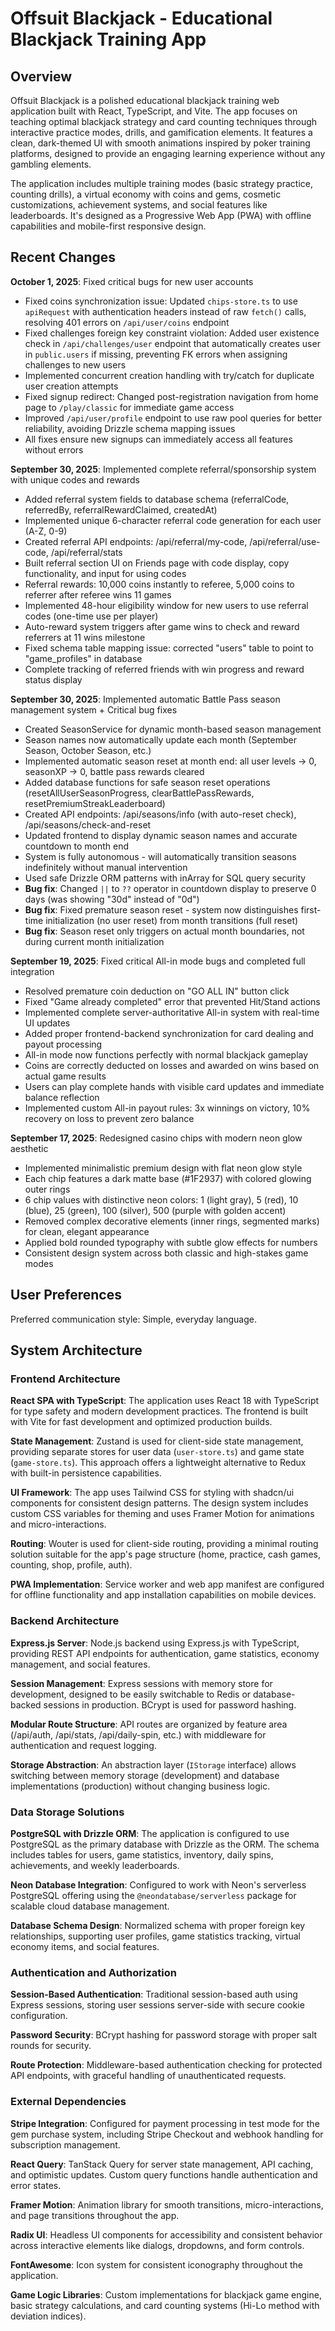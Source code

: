 # Offsuit Blackjack - Educational Blackjack Training App

## Overview

Offsuit Blackjack is a polished educational blackjack training web application built with React, TypeScript, and Vite. The app focuses on teaching optimal blackjack strategy and card counting techniques through interactive practice modes, drills, and gamification elements. It features a clean, dark-themed UI with smooth animations inspired by poker training platforms, designed to provide an engaging learning experience without any gambling elements.

The application includes multiple training modes (basic strategy practice, counting drills), a virtual economy with coins and gems, cosmetic customizations, achievement systems, and social features like leaderboards. It's designed as a Progressive Web App (PWA) with offline capabilities and mobile-first responsive design.

## Recent Changes

**October 1, 2025**: Fixed critical bugs for new user accounts
- Fixed coins synchronization issue: Updated `chips-store.ts` to use `apiRequest` with authentication headers instead of raw `fetch()` calls, resolving 401 errors on `/api/user/coins` endpoint
- Fixed challenges foreign key constraint violation: Added user existence check in `/api/challenges/user` endpoint that automatically creates user in `public.users` if missing, preventing FK errors when assigning challenges to new users
- Implemented concurrent creation handling with try/catch for duplicate user creation attempts
- Fixed signup redirect: Changed post-registration navigation from home page to `/play/classic` for immediate game access
- Improved `/api/user/profile` endpoint to use raw pool queries for better reliability, avoiding Drizzle schema mapping issues
- All fixes ensure new signups can immediately access all features without errors

**September 30, 2025**: Implemented complete referral/sponsorship system with unique codes and rewards
- Added referral system fields to database schema (referralCode, referredBy, referralRewardClaimed, createdAt)
- Implemented unique 6-character referral code generation for each user (A-Z, 0-9)
- Created referral API endpoints: /api/referral/my-code, /api/referral/use-code, /api/referral/stats
- Built referral section UI on Friends page with code display, copy functionality, and input for using codes
- Referral rewards: 10,000 coins instantly to referee, 5,000 coins to referrer after referee wins 11 games
- Implemented 48-hour eligibility window for new users to use referral codes (one-time use per player)
- Auto-reward system triggers after game wins to check and reward referrers at 11 wins milestone
- Fixed schema table mapping issue: corrected "users" table to point to "game_profiles" in database
- Complete tracking of referred friends with win progress and reward status display

**September 30, 2025**: Implemented automatic Battle Pass season management system + Critical bug fixes
- Created SeasonService for dynamic month-based season management
- Season names now automatically update each month (September Season, October Season, etc.)
- Implemented automatic season reset at month end: all user levels → 0, seasonXP → 0, battle pass rewards cleared
- Added database functions for safe season reset operations (resetAllUserSeasonProgress, clearBattlePassRewards, resetPremiumStreakLeaderboard)
- Created API endpoints: /api/seasons/info (with auto-reset check), /api/seasons/check-and-reset
- Updated frontend to display dynamic season names and accurate countdown to month end
- System is fully autonomous - will automatically transition seasons indefinitely without manual intervention
- Used safe Drizzle ORM patterns with inArray for SQL query security
- **Bug fix**: Changed `||` to `??` operator in countdown display to preserve 0 days (was showing "30d" instead of "0d")
- **Bug fix**: Fixed premature season reset - system now distinguishes first-time initialization (no user reset) from month transitions (full reset)
- **Bug fix**: Season reset only triggers on actual month boundaries, not during current month initialization

**September 19, 2025**: Fixed critical All-in mode bugs and completed full integration
- Resolved premature coin deduction on "GO ALL IN" button click
- Fixed "Game already completed" error that prevented Hit/Stand actions
- Implemented complete server-authoritative All-in system with real-time UI updates
- Added proper frontend-backend synchronization for card dealing and payout processing
- All-in mode now functions perfectly with normal blackjack gameplay
- Coins are correctly deducted on losses and awarded on wins based on actual game results
- Users can play complete hands with visible card updates and immediate balance reflection
- Implemented custom All-in payout rules: 3x winnings on victory, 10% recovery on loss to prevent zero balance

**September 17, 2025**: Redesigned casino chips with modern neon glow aesthetic
- Implemented minimalistic premium design with flat neon glow style
- Each chip features a dark matte base (#1F2937) with colored glowing outer rings
- 6 chip values with distinctive neon colors: 1 (light gray), 5 (red), 10 (blue), 25 (green), 100 (silver), 500 (purple with golden accent)
- Removed complex decorative elements (inner rings, segmented marks) for clean, elegant appearance
- Applied bold rounded typography with subtle glow effects for numbers
- Consistent design system across both classic and high-stakes game modes

## User Preferences

Preferred communication style: Simple, everyday language.

## System Architecture

### Frontend Architecture

**React SPA with TypeScript**: The application uses React 18 with TypeScript for type safety and modern development practices. The frontend is built with Vite for fast development and optimized production builds.

**State Management**: Zustand is used for client-side state management, providing separate stores for user data (`user-store.ts`) and game state (`game-store.ts`). This approach offers a lightweight alternative to Redux with built-in persistence capabilities.

**UI Framework**: The app uses Tailwind CSS for styling with shadcn/ui components for consistent design patterns. The design system includes custom CSS variables for theming and uses Framer Motion for animations and micro-interactions.

**Routing**: Wouter is used for client-side routing, providing a minimal routing solution suitable for the app's page structure (home, practice, cash games, counting, shop, profile, auth).

**PWA Implementation**: Service worker and web app manifest are configured for offline functionality and app installation capabilities on mobile devices.

### Backend Architecture

**Express.js Server**: Node.js backend using Express.js with TypeScript, providing REST API endpoints for authentication, game statistics, economy management, and social features.

**Session Management**: Express sessions with memory store for development, designed to be easily switchable to Redis or database-backed sessions in production. BCrypt is used for password hashing.

**Modular Route Structure**: API routes are organized by feature area (/api/auth, /api/stats, /api/daily-spin, etc.) with middleware for authentication and request logging.

**Storage Abstraction**: An abstraction layer (`IStorage` interface) allows switching between memory storage (development) and database implementations (production) without changing business logic.

### Data Storage Solutions

**PostgreSQL with Drizzle ORM**: The application is configured to use PostgreSQL as the primary database with Drizzle as the ORM. The schema includes tables for users, game statistics, inventory, daily spins, achievements, and weekly leaderboards.

**Neon Database Integration**: Configured to work with Neon's serverless PostgreSQL offering using the `@neondatabase/serverless` package for scalable cloud database management.

**Database Schema Design**: Normalized schema with proper foreign key relationships, supporting user profiles, game statistics tracking, virtual economy items, and social features.

### Authentication and Authorization

**Session-Based Authentication**: Traditional session-based auth using Express sessions, storing user sessions server-side with secure cookie configuration.

**Password Security**: BCrypt hashing for password storage with proper salt rounds for security.

**Route Protection**: Middleware-based authentication checking for protected API endpoints, with graceful handling of unauthenticated requests.

### External Dependencies

**Stripe Integration**: Configured for payment processing in test mode for the gem purchase system, including Stripe Checkout and webhook handling for subscription management.

**React Query**: TanStack Query for server state management, API caching, and optimistic updates. Custom query functions handle authentication and error states.

**Framer Motion**: Animation library for smooth transitions, micro-interactions, and page transitions throughout the app.

**Radix UI**: Headless UI components for accessibility and consistent behavior across interactive elements like dialogs, dropdowns, and form controls.

**FontAwesome**: Icon system for consistent iconography throughout the application.

**Game Logic Libraries**: Custom implementations for blackjack game engine, basic strategy calculations, and card counting systems (Hi-Lo method with deviation indices).